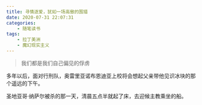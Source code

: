 ```yaml
---
title: 寻情逐爱，犹如一场高傲的围猎
date: 2020-07-31 22:07:31
categories: 
    - 随笔读书
tags: 
    - 拉丁美洲
    - 魔幻现实主义
---
```


>我们都是我们自己偏见的俘虏


<!-- more -->

多年以后，面对行刑队，奥雷里亚诺布恩迪亚上校将会想起父亲带他见识冰块的那个遥远的下午。

圣地亚哥·纳萨尔被杀的那一天，清晨五点半就起了床，去迎候主教乘坐的船。

 